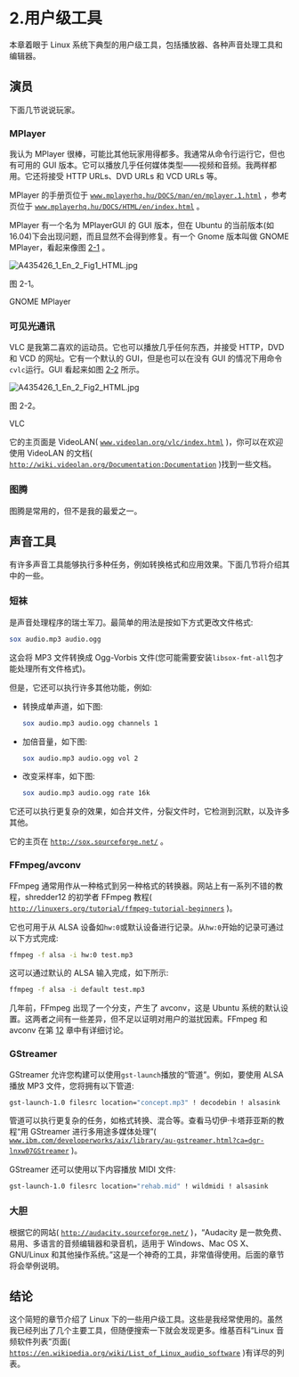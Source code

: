 # 2.用户级工具

本章着眼于 Linux 系统下典型的用户级工具，包括播放器、各种声音处理工具和编辑器。

## 演员

下面几节说说玩家。

### MPlayer

我认为 MPlayer 很棒，可能比其他玩家用得都多。我通常从命令行运行它，但也有可用的 GUI 版本。它可以播放几乎任何媒体类型——视频和音频。我两样都用。它还将接受 HTTP URLs、DVD URLs 和 VCD URLs 等。

MPlayer 的手册页位于 [`www.mplayerhq.hu/DOCS/man/en/mplayer.1.html`](http://www.mplayerhq.hu/DOCS/man/en/mplayer.1.html) ，参考页位于 [`www.mplayerhq.hu/DOCS/HTML/en/index.html`](http://www.mplayerhq.hu/DOCS/HTML/en/index.html) 。

MPlayer 有一个名为 MPlayerGUI 的 GUI 版本，但在 Ubuntu 的当前版本(如 16.04)下会出现问题，而且显然不会得到修复。有一个 Gnome 版本叫做 GNOME MPlayer，看起来像图 [2-1](#Fig1) 。

![A435426_1_En_2_Fig1_HTML.jpg](A435426_1_En_2_Fig1_HTML.jpg)

图 2-1。

GNOME MPlayer

### 可见光通讯

VLC 是我第二喜欢的运动员。它也可以播放几乎任何东西，并接受 HTTP，DVD 和 VCD 的网址。它有一个默认的 GUI，但是也可以在没有 GUI 的情况下用命令`cvlc`运行。GUI 看起来如图 [2-2](#Fig2) 所示。

![A435426_1_En_2_Fig2_HTML.jpg](A435426_1_En_2_Fig2_HTML.jpg)

图 2-2。

VLC

它的主页面是 VideoLAN( [`www.videolan.org/vlc/index.html`](http://www.videolan.org/vlc/index.html) )，你可以在欢迎使用 VideoLAN 的文档( [`http://wiki.videolan.org/Documentation:Documentation`](http://wiki.videolan.org/Documentation:Documentation) )找到一些文档。

### 图腾

图腾是常用的，但不是我的最爱之一。

## 声音工具

有许多声音工具能够执行多种任务，例如转换格式和应用效果。下面几节将介绍其中的一些。

### 短袜

是声音处理程序的瑞士军刀。最简单的用法是按如下方式更改文件格式:

```sh
sox audio.mp3 audio.ogg

```

这会将 MP3 文件转换成 Ogg-Vorbis 文件(您可能需要安装`libsox-fmt-all`包才能处理所有文件格式)。

但是，它还可以执行许多其他功能，例如:

*   转换成单声道，如下图:

    ```sh
    sox audio.mp3 audio.ogg channels 1

    ```

*   加倍音量，如下图:

    ```sh
    sox audio.mp3 audio.ogg vol 2

    ```

*   改变采样率，如下图:

    ```sh
    sox audio.mp3 audio.ogg rate 16k

    ```

它还可以执行更复杂的效果，如合并文件，分裂文件时，它检测到沉默，以及许多其他。

它的主页在 [`http://sox.sourceforge.net/`](http://sox.sourceforge.net/) 。

### FFmpeg/avconv

FFmpeg 通常用作从一种格式到另一种格式的转换器。网站上有一系列不错的教程，shredder12 的初学者 FFmpeg 教程( [`http://linuxers.org/tutorial/ffmpeg-tutorial-beginners`](http://linuxers.org/tutorial/ffmpeg-tutorial-beginners) )。

它也可用于从 ALSA 设备如`hw:0`或默认设备进行记录。从`hw:0`开始的记录可通过以下方式完成:

```sh
ffmpeg -f alsa -i hw:0 test.mp3

```

这可以通过默认的 ALSA 输入完成，如下所示:

```sh
ffmpeg -f alsa -i default test.mp3

```

几年前，FFmpeg 出现了一个分支，产生了 avconv，这是 Ubuntu 系统的默认设置。这两者之间有一些差异，但不足以证明对用户的滋扰因素。FFmpeg 和 avconv 在第 [12](12.html) 章中有详细讨论。

### GStreamer

GStreamer 允许您构建可以使用`gst-launch`播放的“管道”。例如，要使用 ALSA 播放 MP3 文件，您将拥有以下管道:

```sh
gst-launch-1.0 filesrc location="concept.mp3" ! decodebin ! alsasink

```

管道可以执行更复杂的任务，如格式转换、混合等。查看马切伊·卡塔菲亚斯的教程“用 GStreamer 进行多用途多媒体处理”( [`www.ibm.com/developerworks/aix/library/au-gstreamer.html?ca=dgr-lnxw07GStreamer`](http://www.ibm.com/developerworks/aix/library/au-gstreamer.html?ca=dgr-lnxw07GStreamer) )。

GStreamer 还可以使用以下内容播放 MIDI 文件:

```sh
gst-launch-1.0 filesrc location="rehab.mid" ! wildmidi ! alsasink

```

### 大胆

根据它的网站( [`http://audacity.sourceforge.net/`](http://audacity.sourceforge.net/) )，“Audacity 是一款免费、易用、多语言的音频编辑器和录音机，适用于 Windows、Mac OS X、GNU/Linux 和其他操作系统。”这是一个神奇的工具，非常值得使用。后面的章节将会举例说明。

## 结论

这个简短的章节介绍了 Linux 下的一些用户级工具。这些是我经常使用的。虽然我已经列出了几个主要工具，但随便搜索一下就会发现更多。维基百科“Linux 音频软件列表”页面( [`https://en.wikipedia.org/wiki/List_of_Linux_audio_software`](https://en.wikipedia.org/wiki/List_of_Linux_audio_software) )有详尽的列表。